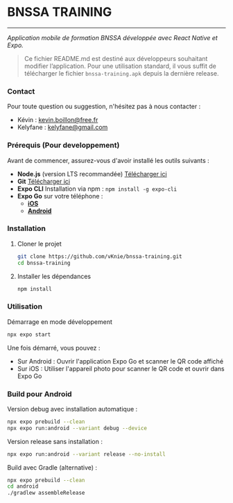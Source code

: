 # BNSSA TRAINING
-------
_Application mobile de formation BNSSA développée avec React Native et Expo._

> Ce fichier README.md est destiné aux développeurs souhaitant modifier l’application.
> Pour une utilisation standard, il vous suffit de télécharger le fichier ```bnssa-training.apk``` depuis la dernière release.


### Contact
Pour toute question ou suggestion, n'hésitez pas à nous contacter :
- Kévin : [kevin.boillon@free.fr](mailto:kevin.boillon@free.fr)
- Kelyfane : [kelyfane@gmail.com](mailto:kelyfane@gmail.com)

### Prérequis (Pour developpement)
Avant de commencer, assurez-vous d'avoir installé les outils suivants :
* **Node.js** (version LTS recommandée) [Télécharger ici](https://nodejs.org/en/download)
* **Git** [Télécharger ici](https://git-scm.com/downloads)
* **Expo CLI** Installation via npm : `npm install -g expo-cli`
* **Expo Go** sur votre téléphone :
  - **[iOS](https://apps.apple.com/app/expo-go/id982107779)**
  - **[Android](https://play.google.com/store/apps/details?id=host.exp.exponent)**

### Installation
1. Cloner le projet
    ```sh
    git clone https://github.com/vKnie/bnssa-training.git
    cd bnssa-training
    ```
2. Installer les dépendances
    ```sh
    npm install
    ```

### Utilisation
Démarrage en mode développement
```sh
npx expo start
```
Une fois démarré, vous pouvez :
* Sur Android : Ouvrir l'application Expo Go et scanner le QR code affiché
* Sur iOS : Utiliser l'appareil photo pour scanner le QR code et ouvrir dans Expo Go

### Build pour Android

Version debug avec installation automatique :
```sh
npx expo prebuild --clean
npx expo run:android --variant debug --device
```

Version release sans installation :
```sh
npx expo run:android --variant release --no-install
```

Build avec Gradle (alternative) :
```sh
npx expo prebuild --clean
cd android
./gradlew assembleRelease
```